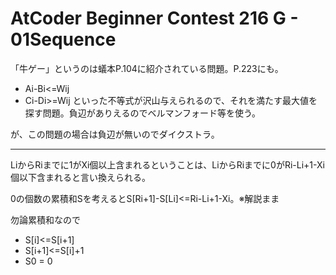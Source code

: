 # AtCoder Beginner Contest 216 G - 01Sequence
「牛ゲー」というのは蟻本P.104に紹介されている問題。P.223にも。
+ Ai-Bi<=Wij
+ Ci-Di>=Wij
といった不等式が沢山与えられるので、それを満たす最大値を探す問題。負辺がありえるのでベルマンフォード等を使う。

が、この問題の場合は負辺が無いのでダイクストラ。

---

LiからRiまでに1がXi個以上含まれるということは、LiからRiまでに0がRi-Li+1-Xi個以下含まれると言い換えられる。

0の個数の累積和Sを考えるとS[Ri+1]-S[Li]<=Ri-Li+1-Xi。※解説まま

勿論累積和なので
+ S[i]<=S[i+1]
+ S[i+1]<=S[i]+1
+ S0 = 0
